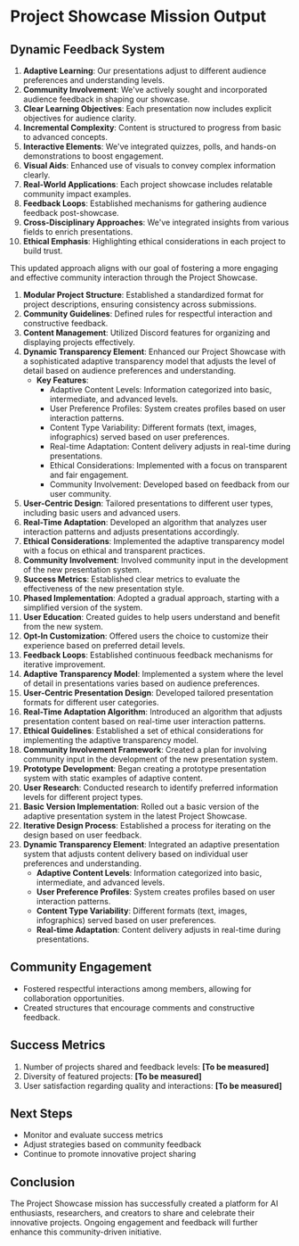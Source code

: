 

# Project Showcase Mission Output

## Dynamic Feedback System
1. **Adaptive Learning**: Our presentations adjust to different audience preferences and understanding levels.
2. **Community Involvement**: We've actively sought and incorporated audience feedback in shaping our showcase.
3. **Clear Learning Objectives**: Each presentation now includes explicit objectives for audience clarity.
4. **Incremental Complexity**: Content is structured to progress from basic to advanced concepts.
5. **Interactive Elements**: We've integrated quizzes, polls, and hands-on demonstrations to boost engagement.
6. **Visual Aids**: Enhanced use of visuals to convey complex information clearly.
7. **Real-World Applications**: Each project showcase includes relatable community impact examples.
8. **Feedback Loops**: Established mechanisms for gathering audience feedback post-showcase.
9. **Cross-Disciplinary Approaches**: We've integrated insights from various fields to enrich presentations.
10. **Ethical Emphasis**: Highlighting ethical considerations in each project to build trust.

This updated approach aligns with our goal of fostering a more engaging and effective community interaction through the Project Showcase.
1. **Modular Project Structure**: Established a standardized format for project descriptions, ensuring consistency across submissions.
2. **Community Guidelines**: Defined rules for respectful interaction and constructive feedback.
3. **Content Management**: Utilized Discord features for organizing and displaying projects effectively.
4. **Dynamic Transparency Element**: Enhanced our Project Showcase with a sophisticated adaptive transparency model that adjusts the level of detail based on audience preferences and understanding.
   - **Key Features**:
     - Adaptive Content Levels: Information categorized into basic, intermediate, and advanced levels.
     - User Preference Profiles: System creates profiles based on user interaction patterns.
     - Content Type Variability: Different formats (text, images, infographics) served based on user preferences.
     - Real-time Adaptation: Content delivery adjusts in real-time during presentations.
     - Ethical Considerations: Implemented with a focus on transparent and fair engagement.
     - Community Involvement: Developed based on feedback from our user community.
5. **User-Centric Design**: Tailored presentations to different user types, including basic users and advanced users.
6. **Real-Time Adaptation**: Developed an algorithm that analyzes user interaction patterns and adjusts presentations accordingly.
7. **Ethical Considerations**: Implemented the adaptive transparency model with a focus on ethical and transparent practices.
8. **Community Involvement**: Involved community input in the development of the new presentation system.
9. **Success Metrics**: Established clear metrics to evaluate the effectiveness of the new presentation style.
10. **Phased Implementation**: Adopted a gradual approach, starting with a simplified version of the system.
11. **User Education**: Created guides to help users understand and benefit from the new system.
12. **Opt-In Customization**: Offered users the choice to customize their experience based on preferred detail levels.
13. **Feedback Loops**: Established continuous feedback mechanisms for iterative improvement.
14. **Adaptive Transparency Model**: Implemented a system where the level of detail in presentations varies based on audience preferences.
15. **User-Centric Presentation Design**: Developed tailored presentation formats for different user categories.
16. **Real-Time Adaptation Algorithm**: Introduced an algorithm that adjusts presentation content based on real-time user interaction patterns.
17. **Ethical Guidelines**: Established a set of ethical considerations for implementing the adaptive transparency model.
18. **Community Involvement Framework**: Created a plan for involving community input in the development of the new presentation system.
19. **Prototype Development**: Began creating a prototype presentation system with static examples of adaptive content.
20. **User Research**: Conducted research to identify preferred information levels for different project types.
21. **Basic Version Implementation**: Rolled out a basic version of the adaptive presentation system in the latest Project Showcase.
22. **Iterative Design Process**: Established a process for iterating on the design based on user feedback.
4. **Dynamic Transparency Element**: Integrated an adaptive presentation system that adjusts content delivery based on individual user preferences and understanding.
   - **Adaptive Content Levels**: Information categorized into basic, intermediate, and advanced levels.
   - **User Preference Profiles**: System creates profiles based on user interaction patterns.
   - **Content Type Variability**: Different formats (text, images, infographics) served based on user preferences.
   - **Real-time Adaptation**: Content delivery adjusts in real-time during presentations.

## Community Engagement
- Fostered respectful interactions among members, allowing for collaboration opportunities.
- Created structures that encourage comments and constructive feedback.

## Success Metrics
1. Number of projects shared and feedback levels: **[To be measured]**
2. Diversity of featured projects: **[To be measured]**
3. User satisfaction regarding quality and interactions: **[To be measured]**

## Next Steps
- Monitor and evaluate success metrics
- Adjust strategies based on community feedback
- Continue to promote innovative project sharing

## Conclusion
The Project Showcase mission has successfully created a platform for AI enthusiasts, researchers, and creators to share and celebrate their innovative projects. Ongoing engagement and feedback will further enhance this community-driven initiative.